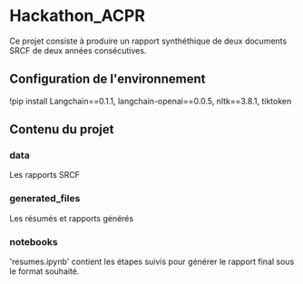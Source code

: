 # Hackathon_ACPR
Ce projet consiste à produire un rapport synthéthique de deux documents SRCF de deux années consécutives.

## Configuration de l'environnement
!pip install Langchain==0.1.1, langchain-openai==0.0.5, nltk==3.8.1, tiktoken

## Contenu du projet

### data
Les rapports SRCF

### generated_files
Les résumés et rapports générés

### notebooks
'resumes.ipynb' contient les étapes suivis pour générer le rapport final sous le format souhaité.